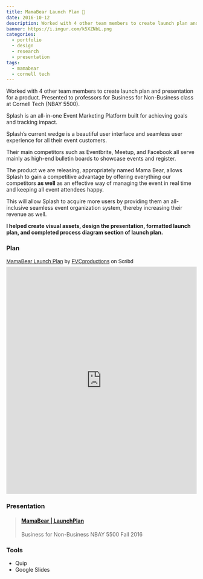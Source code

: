 ```yaml
---
title: MamaBear Launch Plan 🐻
date: 2016-10-12
description: Worked with 4 other team members to create launch plan and presentation for a product. Presented to professors for Business for Non-Business class at Cornell Tech (NBAY 5500)
banner: https://i.imgur.com/k5XZNbL.png
categories:
  - portfolio
  - design
  - research
  - presentation
tags:
  - mamabear
  - cornell tech
---
```


Worked with 4 other team members to create launch plan and presentation for a product. Presented to professors for Business for Non-Business class at Cornell Tech (NBAY 5500).

Splash is an all-in-one Event Marketing Platform built for achieving goals and tracking impact.

Splash’s current wedge is a beautiful user interface and seamless user experience for all their event customers.

Their main competitors such as Eventbrite, Meetup, and Facebook all serve mainly as high-end bulletin boards to showcase events and register.

The product we are releasing, appropriately named Mama Bear, allows Splash to gain a competitive advantage by offering everything our competitors **as well** as an effective way of managing the event in real time and keeping all event attendees happy.

This will allow Splash to acquire more users by providing them an all-inclusive seamless event organization system, thereby increasing their revenue as well.

**I helped create visual assets, design the presentation, formatted launch plan, and completed process diagram section of launch plan.**

### Plan

<p  style=" margin: 12px auto 6px auto; font-family: Helvetica,Arial,Sans-serif; font-style: normal; font-variant: normal; font-weight: normal; font-size: 14px; line-height: normal; font-size-adjust: none; font-stretch: normal; -x-system-font: none; display: block;">   <a title="View MamaBear Launch Plan on Scribd" href="https://www.scribd.com/document/328088038/MamaBear-Launch-Plan#from_embed"  style="text-decoration: underline;" >MamaBear Launch Plan</a> by <a title="View FVCproductions's profile on Scribd" href="https://www.scribd.com/user/194063411/FVCproductions#from_embed"  style="text-decoration: underline;" >FVCproductions</a> on Scribd</p><iframe class="scribd_iframe_embed" title="MamaBear Launch Plan" src="https://www.scribd.com/embeds/328088038/content?start_page=1&view_mode=scroll&access_key=key-YUCHhqjhWvGhuXMtl0Ts&show_recommendations=true" data-auto-height="false" data-aspect-ratio="0.7729220222793488" scrolling="no" id="doc_54218" width="100%" height="600" frameborder="0"></iframe>

### Presentation

<blockquote class="embedly-card"><h4><a href="https://speakerdeck.com/fvcproductions/mamabear-launchplan">MamaBear | LaunchPlan</a></h4><p>Business for Non-Business NBAY 5500 Fall 2016</p></blockquote>
<script async src="//cdn.embedly.com/widgets/platform.js" charset="UTF-8"></script>

### Tools

* Quip
* Google Slides
